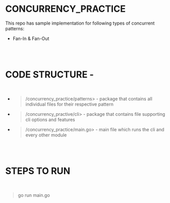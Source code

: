 # CONCURRENCY_PRACTICE
This repo has sample implementation for following types of concurrent patterns:



- Fan-In & Fan-Out

<br />
<br />

# CODE STRUCTURE -
<br />

- >/concurrency_practice/patterns> - package that contains all individual files for their respective pattern
- >/concurrency_practive/cli> - package that contains file supporting cli options and features
- >/concurrency_practice/main.go> - main file which runs the cli and every other module

<br />
<br />

# STEPS TO RUN
<br />

>go run main.go

